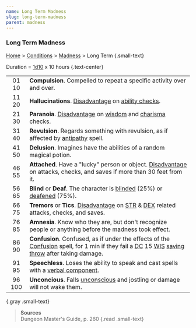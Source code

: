 ```yaml
---
name: Long Term Madness
slug: long-term-madness
parent: madness
---
```

### Long Term Madness
 [Home](dm-operations-center) > [Conditions](conditions-menu) > [Madness](madness)  > Long Term {.small-text}

Duration = [1d10](/roll/1d10) x 10 hours {.text-center}

|||
| :---: | :------------------------------------------------------------------------------------------------------------------------|
| 01 10 | **Compulsion**. Compelled to repeat a specific activity over and over.                                                   |
| 11 20 | **Hallucinations**. [Disadvantage](advantage-and-disadvantage) on [ability checks](ability-checks).                      |
| 21 30 | **Paranoia**. [Disadvantage](advantage-and-disadvantage) on [wisdom](wisdom) and [charisma](charisma) checks.            |
| 31 40 | **Revulsion**. Regards something with revulsion, as if affected by [antipathy](/spell/antipathysympathy) spell.          |
| 41 50 | **Delusion**. Imagines have the abilities of a random magical potion.                                                    | 
| 46 55 | **Attached**. Have a "lucky" person or object. [Disadvantage](advantage-and-disadvantage) on attacks, checks, and saves if more than 30 feet from it. |
| 56 65 | **Blind** or **Deaf**. The character is [blinded](blinded) (25%) or [deafened](deafened) (75%).                          |
| 66 75 | **Tremors** or **Tics**. [Disadvantage](advantage-and-disadvantage) on [STR](STRENGTH) & [DEX](DEXTERITY) related attacks, checks, and saves. |
| 76 85 | **Amnesia**. Know who they are, but don't recognize people or anything before the madness took effect.                   |
| 86 90 | **Confusion**. Confused, as if under the effects of the [Confusion](/spell/confusion) spell, for 1 min if they fail a [DC](difficulty-class) 15 [WIS](wisdom) [saving throw](saving-throws) after taking damage. |
| 91 95 | **Speechless**. Loses the ability to speak and cast spells with a [verbal component](spell-components).                  |
| 96 100  | **Unconcious**. Falls [unconscious](unconscious) and jostling or damage will not wake them.                            |
{.gray .small-text}

> **Sources** <br/>
> Dungeon Master's Guide, p. 260
{.read .small-text}